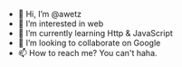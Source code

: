 - 👋 Hi, I’m @awetz
- 👀 I’m interested in web
- 🌱 I’m currently learning Http & JavaScript
- 💞️ I’m looking to collaborate on Google
- 📫 How to reach me? You can't haha.

<!---
awetz/awetz is a ✨ special ✨ repository because its `README.md` (this file) appears on your GitHub profile.
You can click the Preview link to take a look at your changes.
--->
